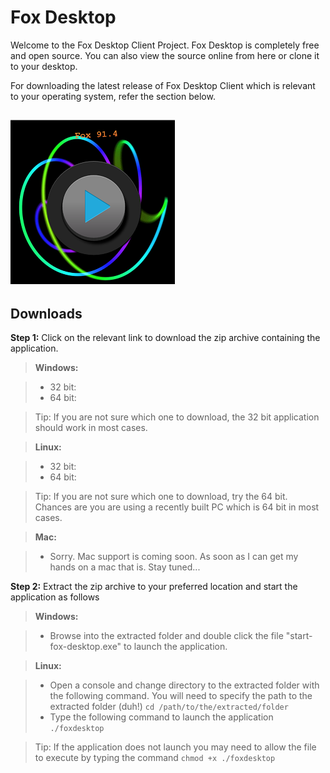 Fox Desktop
===========

Welcome to the Fox Desktop Client Project. Fox Desktop is completely free and open source. You can also view the source online from here or clone it to your desktop. 

For downloading the latest release of Fox Desktop Client which is relevant to your operating system, refer the section below.

![enter image description here](https://raw.githubusercontent.com/harindaka/fox-desktop/master/images/profilepic.png)
----------


Downloads
-------------

**Step 1:** Click on the relevant link to download the zip archive containing the application.

> **Windows:**

> - 32 bit: 
> - 64 bit: 

> Tip: If you are not sure which one to download, the 32 bit application should work in most cases.

> **Linux:**

> - 32 bit: 
> - 64 bit: 

> Tip: If you are not sure which one to download, try the 64 bit. Chances are you are using a recently built PC which is 64 bit in most cases.

> **Mac:**

> - Sorry. Mac support is coming soon. As soon as I can get my hands on a mac that is. Stay tuned...
  
  
**Step 2:** Extract the zip archive to your preferred location and start the application as follows

> **Windows:**

> - Browse into the extracted folder and double click the file "start-fox-desktop.exe" to launch the application.

> **Linux:**

> - Open a console and change directory to the extracted folder with the following command. You will need to specify the path to the extracted folder (duh!) 
> `cd /path/to/the/extracted/folder`
> - Type the following command to launch the application
> `./foxdesktop`  

>Tip: If the application does not launch you may need to allow the file to execute by typing the command `chmod +x ./foxdesktop`

